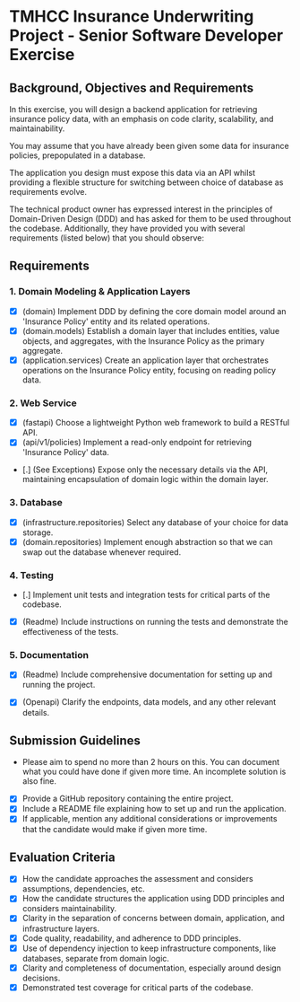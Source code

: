 # TMHCC Insurance Underwriting Project - Senior Software Developer Exercise

## Background, Objectives and Requirements

In this exercise, you will design a backend application for retrieving insurance policy data, with an emphasis on code clarity, scalability, and maintainability.

You may assume that you have already been given some data for insurance policies, prepopulated in a database.

The application you design must expose this data via an API whilst providing a flexible structure for switching between choice of database as requirements evolve.

The technical product owner has expressed interest in the principles of Domain-Driven Design (DDD) and has asked for them to be used throughout the codebase. Additionally, they have provided you with several requirements (listed below) that you should observe:

## Requirements

### 1. Domain Modeling & Application Layers

- [x]  (domain) Implement DDD by defining the core domain model around an &#39;Insurance Policy&#39; entity and its related operations.
- [x] (domain.models) Establish a domain layer that includes entities, value objects, and aggregates, with the
Insurance Policy as the primary aggregate.
- [x] (application.services) Create an application layer that orchestrates operations on the Insurance Policy entity, focusing on reading policy data.

### 2. Web Service

- [x] (fastapi) Choose a lightweight Python web framework to build a RESTful API.
- [x] (api/v1/policies) Implement a read-only endpoint for retrieving &#39;Insurance Policy&#39; data.
- [.] (See Exceptions) Expose only the necessary details via the API, maintaining encapsulation of domain logic
within the domain layer.

### 3. Database

- [x] (infrastructure.repositories) Select any database of your choice for data storage.
- [x] (domain.repositories) Implement enough abstraction so that we can swap out the database whenever required.

### 4. Testing

- [.] Implement unit tests and integration tests for critical parts of the codebase.
- [x] (Readme) Include instructions on running the tests and demonstrate the effectiveness of the tests.

### 5. Documentation

- [x] (Readme) Include comprehensive documentation for setting up and running the project.
- [x] (Openapi) Clarify the endpoints, data models, and any other relevant details.


## Submission Guidelines

- Please aim to spend no more than 2 hours on this. You can document what you could have done if given more time. An incomplete solution is also fine.
- [x] Provide a GitHub repository containing the entire project.
- [x] Include a README file explaining how to set up and run the application.
- [x] If applicable, mention any additional considerations or improvements that the candidate
would make if given more time.

## Evaluation Criteria

- [x] How the candidate approaches the assessment and considers assumptions, dependencies, etc.
- [x] How the candidate structures the application using DDD principles and considers maintainability.
- [x] Clarity in the separation of concerns between domain, application, and infrastructure layers.
- [x] Code quality, readability, and adherence to DDD principles.
- [x] Use of dependency injection to keep infrastructure components, like databases, separate from domain logic.
- [x] Clarity and completeness of documentation, especially around design decisions.
- [x] Demonstrated test coverage for critical parts of the codebase.